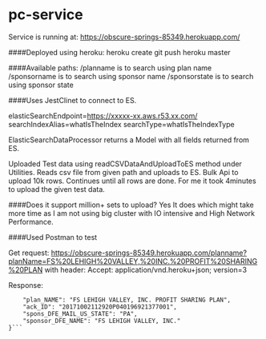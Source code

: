 # pc-service

Service is running at: https://obscure-springs-85349.herokuapp.com/

####Deployed using heroku:
heroku create
git push heroku master

####Available paths:
/planname is to search using plan name
/sponsorname is to search using sponsor name
/sponsorstate is to search using sponsor state

####Uses JestClinet to connect to ES.

elasticSearchEndpoint=https://xxxxx-xx.aws.r53.xx.com/
searchIndexAlias=whatIsTheIndex
searchType=whatIsTheIndexType

ElasticSearchDataProcessor returns a Model with all fields returned from ES.

Uploaded Test data using readCSVDataAndUploadToES method under Utilities.
Reads csv file from given path and uploads to ES. 
Bulk Api to upload 10k rows. Continues until all rows are done.
For me it took 4minutes to upload the given test data.

####Does it support million+ sets to upload?
Yes It does which might take more time as I am not using big cluster with IO intensive and High Network Performance.

####Used Postman to test

Get request: https://obscure-springs-85349.herokuapp.com/planname?planName=FS%20LEHIGH%20VALLEY,%20INC.%20PROFIT%20SHARING%20PLAN
with header: Accept: application/vnd.heroku+json; version=3

Response:
```{
    "plan_NAME": "FS LEHIGH VALLEY, INC. PROFIT SHARING PLAN",
    "ack_ID": "20171002112920P040196921377001",
    "spons_DFE_MAIL_US_STATE": "PA",
    "sponsor_DFE_NAME": "FS LEHIGH VALLEY, INC."
}```
